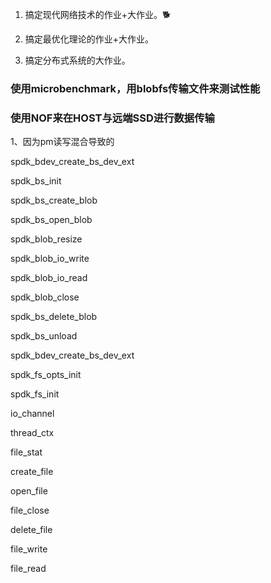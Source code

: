 1. 搞定现代网络技术的作业+大作业。🐕

2. 搞定最优化理论的作业+大作业。

3. 搞定分布式系统的大作业。

### 使用microbenchmark，用blobfs传输文件来测试性能

### 使用NOF来在HOST与远端SSD进行数据传输

1、因为pm读写混合导致的



spdk_bdev_create_bs_dev_ext

spdk_bs_init

spdk_bs_create_blob

spdk_bs_open_blob

spdk_blob_resize

spdk_blob_io_write

spdk_blob_io_read

spdk_blob_close

spdk_bs_delete_blob

spdk_bs_unload



spdk_bdev_create_bs_dev_ext

spdk_fs_opts_init

spdk_fs_init

io_channel

thread_ctx

file_stat

create_file

open_file

file_close

delete_file

file_write

file_read
